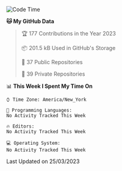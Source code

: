 <!--START_SECTION:waka-->
![Code Time](http://img.shields.io/badge/Code%20Time-146%20hrs%2054%20mins-blue)

**🐱 My GitHub Data** 

> 🏆 177 Contributions in the Year 2023
 > 
> 📦 201.5 kB Used in GitHub's Storage 
 > 
> 📜 37 Public Repositories 
 > 
> 🔑 39 Private Repositories  
 > 
📊 **This Week I Spent My Time On** 

```text
⌚︎ Time Zone: America/New_York

💬 Programming Languages: 
No Activity Tracked This Week

🔥 Editors: 
No Activity Tracked This Week

💻 Operating System: 
No Activity Tracked This Week

```


 Last Updated on 25/03/2023
<!--END_SECTION:waka-->